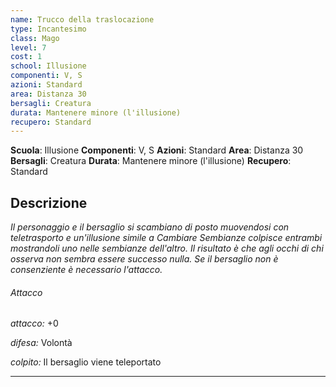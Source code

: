```yaml
---
name: Trucco della traslocazione
type: Incantesimo
class: Mago
level: 7
cost: 1
school: Illusione
componenti: V, S
azioni: Standard
area: Distanza 30
bersagli: Creatura
durata: Mantenere minore (l'illusione)
recupero: Standard
---
```

**Scuola**: Illusione
**Componenti**: V, S
**Azioni**: Standard
**Area**: Distanza 30
**Bersagli**: Creatura
**Durata**: Mantenere minore (l'illusione)
**Recupero**: Standard

**Descrizione**
-

*Il personaggio e il bersaglio si scambiano di posto muovendosi con teletrasporto e un'illusione simile a Cambiare Sembianze colpisce entrambi mostrandoli uno nelle sembianze dell'altro. Il risultato è che agli occhi di chi osserva non sembra essere successo nulla. Se il bersaglio non è consenziente è necessario l'attacco.*

###### Attacco

*attacco:* +0

*difesa:* Volontà

*colpito:* Il bersaglio viene teleportato

---